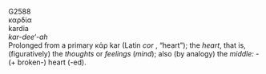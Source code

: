 G2588  
καρδία  
kardia  
*kar-dee‘-ah*  
Prolonged from a primary κάρ kar (Latin *cor* , “heart”); the *heart*,
that is, (figuratively) the *thoughts* or *feelings* (*mind*); also (by
analogy) the *middle:* - (+ broken-) heart (-ed).  
